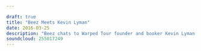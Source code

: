 ```yaml
---

draft: true
title: "Beez Meets Kevin Lyman"
date: 2016-03-25
description: "Beez chats to Warped Tour founder and booker Kevin Lyman in this in depth look at the growth of Warped Tour, the musical policy of the festival and a very interesting discussion on metal festivals and their future."
soundcloud: 255017249
---
```


